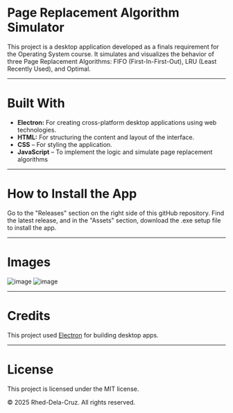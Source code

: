 # Page Replacement Algorithm Simulator
This project is a desktop application developed as a finals requirement for the Operating System course. It simulates and visualizes the behavior of three Page Replacement Algorithms: FIFO (First-In-First-Out), LRU (Least Recently Used), and Optimal.
___
# Built With
- **Electron:** For creating cross-platform desktop applications using web technologies.
- **HTML:** For structuring the content and layout of the interface.
- **CSS** – For styling the application.
- **JavaScript** – To implement the logic and simulate page replacement algorithms
___
# How to Install the App
Go to the "Releases" section on the right side of this gitHub repository. Find the latest release, and in the "Assets" section, download the .exe setup file to install the app.
___
# Images
![image](https://github.com/user-attachments/assets/5383bfcd-7b96-4d5f-a491-c87ad443db9b)
![image](https://github.com/user-attachments/assets/538b4b32-185c-4359-90d2-911dbb0d7a7d)


___
# Credits
This project used [Electron](https://www.electronjs.org/) for building desktop apps.
___
# License
This project is licensed under the MIT license.

© 2025 Rhed-Dela-Cruz. All rights reserved.

